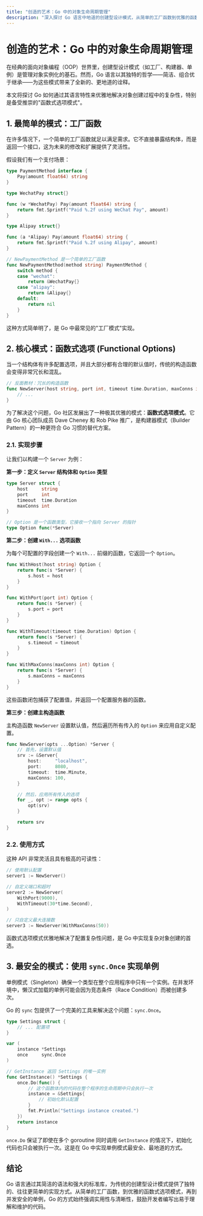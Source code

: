 ```yaml
---
title: "创造的艺术：Go 中的对象生命周期管理"
description: "深入探讨 Go 语言中地道的创建型设计模式，从简单的工厂函数到优雅的函数式选项模式（Functional Options），看 Go 如何以其独特的方式诠释创造。"
---
```


# 创造的艺术：Go 中的对象生命周期管理

在经典的面向对象编程（OOP）世界里，创建型设计模式（如工厂、构建器、单例）是管理对象实例化的基石。然而，Go 语言以其独特的哲学——简洁、组合优于继承——为这些模式带来了全新的、更地道的诠释。

本文将探讨 Go 如何通过其语言特性来优雅地解决对象创建过程中的复杂性，特别是备受推崇的"函数式选项模式"。

## 1. 最简单的模式：工厂函数

在许多情况下，一个简单的工厂函数就足以满足需求。它不直接暴露结构体，而是返回一个接口，这为未来的修改和扩展提供了灵活性。

假设我们有一个支付场景：

```go
type PaymentMethod interface {
    Pay(amount float64) string
}

type WechatPay struct{}

func (w *WechatPay) Pay(amount float64) string {
    return fmt.Sprintf("Paid %.2f using WeChat Pay", amount)
}

type Alipay struct{}

func (a *Alipay) Pay(amount float64) string {
    return fmt.Sprintf("Paid %.2f using Alipay", amount)
}

// NewPaymentMethod 是一个简单的工厂函数
func NewPaymentMethod(method string) PaymentMethod {
    switch method {
    case "wechat":
        return &WechatPay{}
    case "alipay":
        return &Alipay{}
    default:
        return nil
    }
}
```
这种方式简单明了，是 Go 中最常见的"工厂模式"实现。

## 2. 核心模式：函数式选项 (Functional Options)

当一个结构体有许多配置选项，并且大部分都有合理的默认值时，传统的构造函数会变得非常冗长和混乱。

```go
// 反面教材：冗长的构造函数
func NewServer(host string, port int, timeout time.Duration, maxConns int, useTLS bool) *Server {
    // ...
}
```

为了解决这个问题，Go 社区发展出了一种极其优雅的模式：**函数式选项模式**。它由 Go 核心团队成员 Dave Cheney 和 Rob Pike 推广，是构建器模式（Builder Pattern）的一种更符合 Go 习惯的替代方案。

### 2.1. 实现步骤

让我们以构建一个 `Server` 为例：

**第一步：定义 `Server` 结构体和 `Option` 类型**

```go
type Server struct {
    host     string
    port     int
    timeout  time.Duration
    maxConns int
}

// Option 是一个函数类型，它接收一个指向 Server 的指针
type Option func(*Server)
```

**第二步：创建 `With...` 选项函数**

为每个可配置的字段创建一个 `With...` 前缀的函数，它返回一个 `Option`。

```go
func WithHost(host string) Option {
    return func(s *Server) {
        s.host = host
    }
}

func WithPort(port int) Option {
    return func(s *Server) {
        s.port = port
    }
}

func WithTimeout(timeout time.Duration) Option {
    return func(s *Server) {
        s.timeout = timeout
    }
}

func WithMaxConns(maxConns int) Option {
    return func(s *Server) {
        s.maxConns = maxConns
    }
}
```
这些函数闭包捕获了配置值，并返回一个配置服务器的函数。

**第三步：创建主构造函数**

主构造函数 `NewServer` 设置默认值，然后遍历所有传入的 `Option` 来应用自定义配置。

```go
func NewServer(opts ...Option) *Server {
    // 首先，设置默认值
    srv := &Server{
        host:     "localhost",
        port:     8080,
        timeout:  time.Minute,
        maxConns: 100,
    }

    // 然后，应用所有传入的选项
    for _, opt := range opts {
        opt(srv)
    }

    return srv
}
```

### 2.2. 使用方式

这种 API 非常灵活且具有极高的可读性：

```go
// 使用默认配置
server1 := NewServer()

// 自定义端口和超时
server2 := NewServer(
    WithPort(9000),
    WithTimeout(30*time.Second),
)

// 只自定义最大连接数
server3 := NewServer(WithMaxConns(50))
```

函数式选项模式优雅地解决了配置复杂性问题，是 Go 中实现复杂对象创建的首选。

## 3. 最安全的模式：使用 `sync.Once` 实现单例

单例模式（Singleton）确保一个类型在整个应用程序中只有一个实例。在并发环境中，懒汉式加载的单例可能会因为竞态条件（Race Condition）而被创建多次。

Go 的 `sync` 包提供了一个完美的工具来解决这个问题：`sync.Once`。

```go
type Settings struct {
    // ... 配置项
}

var (
    instance *Settings
    once     sync.Once
)

// GetInstance 返回 Settings 的唯一实例
func GetInstance() *Settings {
    once.Do(func() {
        // 这个函数体内的代码在整个程序的生命周期中只会执行一次
        instance = &Settings{
            // 初始化默认配置
        }
        fmt.Println("Settings instance created.")
    })
    return instance
}
```

`once.Do` 保证了即使在多个 goroutine 同时调用 `GetInstance` 的情况下，初始化代码也只会被执行一次。这是在 Go 中实现单例模式最安全、最地道的方式。

## 结论

Go 语言通过其简洁的语法和强大的标准库，为传统的创建型设计模式提供了独特的、往往更简单的实现方式。从简单的工厂函数，到优雅的函数式选项模式，再到并发安全的单例，Go 的方式始终强调实用性与清晰性，鼓励开发者编写出易于理解和维护的代码。
